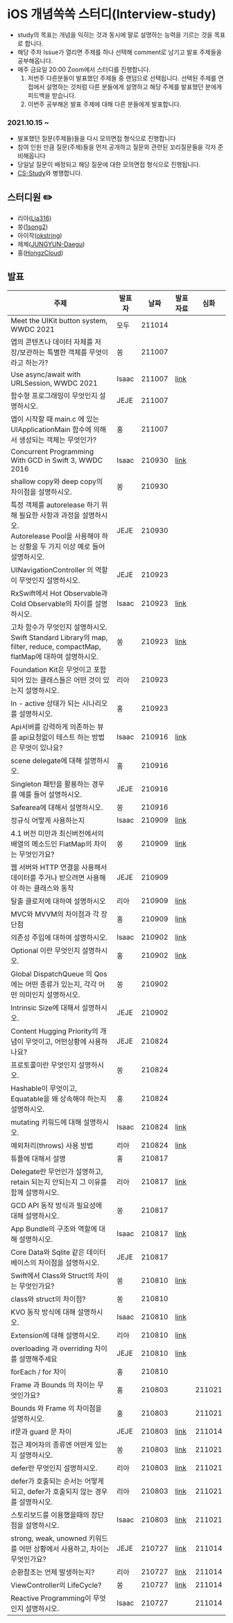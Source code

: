 # iOS 개념쏙쏙 스터디(Interview-study)

- study의 목표는 개념을 익히는 것과 동시에 말로 설명하는 능력을 기르는 것을 목표로 합니다.
- 해당 주차 Issue가 열리면 주제를 하나 선택해 comment로 남기고 발표 주제들을 공부해옵니다.
- 매주 금요일 20:00 Zoom에서 스터디를 진행합니다.
    1. 저번주 다른분들이 발표했던 주제들 중 랜덤으로 선택됩니다. 선택된 주제를 면접에서 설명하는 것처럼 다른 분들에게 설명하고 해당 주제를 발표했던 분에게 피드백을 받습니다. 
    2. 이번주 공부해온 발표 주제에 대해 다른 분들에게 발표합니다.



### 2021.10.15 ~

- 발표했던 질문(주제들)들을 다시 모의면접 형식으로 진행합니다
- 참여 인원 만큼 질문(주제)들을 먼저 공개하고 질문와 관련된 꼬리질문들을 각자 준비해옵니다
- 당일날 질문이 배정되고 해당 질문에 대한 모의면접 형식으로 진행됩니다.
- [CS-Study](https://github.com/iOS-study-delicato/CS-Study)와 병행합니다.



## 스터디원 ✏️ 

- 리아([Lia316](https://github.com/Lia316))
- 쏭([1song2](https://github.com/1song2))
- 아이작([okstring](https://github.com/okstring))
- 제제([JUNGYUN-Daegu](https://github.com/JUNGYUN-Daegu))
- 홍([HongzCloud](https://github.com/HongzCloud))



## 발표
|주제|발표자|날짜|발표 자료|심화|
| ------------------------------------------------------------ | ----- | ----------- | ------------------------------------------------------------ |-----|
|Meet the UIKit button system, WWDC 2021|모두|211014|||
|앱의 콘텐츠나 데이터 자체를 저장/보관하는 특별한 객체를 무엇이라고 하는가?|쏭|211007|||
|Use async/await with URLSession, WWDC 2021|Isaac|211007|[link](https://velog.io/@okstring/번역-Use-async-await-with-URLSession-WWDC-2021)||
|함수형 프로그래밍이 무엇인지 설명하시오.|JEJE|211007|||
|앱이 시작할 때 main.c 에 있는 UIApplicationMain 함수에 의해서 생성되는 객체는 무엇인가?|홍|211007|||
|Concurrent Programming With GCD in Swift 3, WWDC 2016|Isaac|210930|[link](https://velog.io/@okstring/번역-Concurrent-Programming-With-GCD-in-Swift-3)||
|shallow copy와 deep copy의 차이점을 설명하시오.|쏭|210930|||
|특정 객체를 autorelease 하기 위해 필요한 사항과 과정을 설명하시오.<br>Autorelease Pool을 사용해야 하는 상황을 두 가지 이상 예로 들어 설명하시오.|JEJE|210930|||
|UINavigationController 의 역할이 무엇인지 설명하시오.|JEJE|210923|||
|RxSwift에서 Hot Observable과 Cold Observable의 차이를 설명하시오.|Isaac|210923|[link](https://velog.io/@okstring/Hot-vs-Cold-Observable-간략하게-이해하기)||
|고차 함수가 무엇인지 설명하시오. <br>Swift Standard Library의 map, filter, reduce, compactMap, flatMap에 대하여 설명하시오.|쏭|210923|[link](https://github.com/1song2/interview-cheat-sheet/blob/main/higher-order-function.md)||
|Foundation Kit은 무엇이고 포함되어 있는 클래스들은 어떤 것이 있는지 설명하시오.|리아|210923|||
|In - active 상태가 되는 시나리오를 설명하시오.|홍|210923|||
|Api서버를 강력하게 의존하는 뷰를 api요청없이 테스트 하는 방법은 무엇이 있나요?|Isaac|210916|[link](https://github.com/okstring/RxSidedish#network-없이-network-request-test)||
|scene delegate에 대해 설명하시오.|홍|210916|||
|Singleton 패턴을 활용하는 경우를 예를 들어 설명하시오.|JEJE|210916|||
|Safearea에 대해서 설명하시오.|쏭|210916|||
|정규식 어떻게 사용하는지|Isaac|210909|[link](https://gist.github.com/okstring/cd258187073c515252ebebbad7d248b0)||
|4.1 버전 미만과 최신버전에서의 배열의 메소드인 FlatMap의 차이는 무엇인가요?|쏭|210909|[link](https://github.com/1song2/interview-cheat-sheet/blob/main/flatmap-and-compactmap.md)||
|웹 서버와 HTTP 연결을 사용해서 데이터를 주거나 받으려면 사용해야 하는 클래스와 동작|JEJE|210909|||
|탈출 클로저에 대하여 설명하시오|리아|210909|[link](https://github.com/zzisun/SwiftStudy/tree/master/Study/Escaping%20Closure/Lia)||
|MVC와 MVVM의 차이점과 각 장단점|홍|210909|[link](https://hongz-developer.tistory.com/132)||
|의존성 주입에 대하여 설명하시오.|Isaac|210902|[link](https://gist.github.com/okstring/8834792ce488823450ccc1d4e2b081c5)||
|Optional 이란 무엇인지 설명하시오.|홍|210902|[link](https://hongz-developer.tistory.com/129)||
|Global DispatchQueue 의 Qos 에는 어떤 종류가 있는지, 각각 어떤 의미인지 설명하시오.|쏭|210902|||
|Intrinsic Size에 대해서 설명하시오.|JEJE|210902|||
| Content Hugging Priority의 개념이 무엇이고, 어떤상황에 사용하나요? | JEJE  | 210824 |                                                              ||
| 프로토콜이란 무엇인지 설명하시오.                            | 쏭    | 210824 |                                                              ||
| Hashable이 무엇이고, Equatable을 왜 상속해야 하는지 설명하시오. | 홍    | 210824 |                                                              ||
| mutating 키워드에 대해 설명하시오.                           | Isaac | 210824 | [link](https://gist.github.com/okstring/62a74299e32b7102c250c87b3c8a6ec2) ||
| 예외처리(throws) 사용 방법                                   | 리아  | 210824 | [link](https://github.com/zzisun/SwiftStudy/blob/master/Study/ErrorHandling/Lia/003.%20Error%20Handling.md) ||
| 튜플에 대해서 설명                                           | 홍    | 210817 |                                                              ||
| Delegate란 무언인가 설명하고, retain 되는지 안되는지 그 이유를 함께 설명하시오. | 리아  | 210817 | [link](https://github.com/zzisun/SwiftStudy/blob/master/Study/Delegate/Lia/006.Delegate.md)  ||
| GCD API 동작 방식과 필요성에 대해 설명하시오.                | 쏭    | 210817 |                                                              ||
| App Bundle의 구조와 역할에 대해 설명하시오.                  | Isaac | 210817 | [link](https://gist.github.com/okstring/1b3588cdba8a416df56939c25d366967) ||
| Core Data와 Sqlite 같은 데이터 베이스의 차이점을 설명하시오. | JEJE  | 210817 |  ||
| Swift에서 Class와 Struct의 차이는 무엇인가요?                | 쏭    | 210810 | [link](https://github.com/1song2/interview-cheat-sheet/blob/main/structures-and-classes.md) ||
| class와 struct의 차이점?                                     | 쏭    | 210810 |  ||
| KVO 동작 방식에 대해 설명하시오.                             | Isaac | 210810 | [link](https://gist.github.com/okstring/e2fab9d2a2a82e529888728c040ccd5e) ||
| Extension에 대해 설명하시오.                                 | 리아  | 210810 | [link](https://github.com/zzisun/SwiftStudy/blob/master/Study/ProtocolExtension/Lia/001.%20Protocol%2BExtension.md)                                                             ||
| overloading 과 overriding 차이를 설명해주세요                | JEJE  | 210810 | [link](https://various-elm-582.notion.site/Overriding-vs-overloading-d77212f9006f48e9a31ed497902aed9a) ||
| forEach / for 차이                                           | 홍    | 210810 |                                                              ||
| Frame 과 Bounds 의 차이는 무엇인가요?                        | 홍    | 210803 |                                                              |211021|
| Bounds 와 Frame 의 차이점을 설명하시오.                      | 홍    | 210803 |                                                              |211021|
| if문과 guard 문 차이                                         | JEJE  | 210803 | [link](https://various-elm-582.notion.site/Guard-If-f2126e15878540abb4f64eed8dec84e3) |211014|
| 접근 제어자의 종류엔 어떤게 있는지 설명하시오.               | 쏭    | 210803 | [link](https://github.com/1song2/interview-cheat-sheet/blob/main/access-control.md) |211021|
| defer란 무엇인지 설명하시오.                                 | 리아  | 210803 |  [link](https://github.com/zzisun/SwiftStudy/blob/master/Study/ErrorHandling/Lia/003.%20Error%20Handling.md)                                                            |211021|
| defer가 호출되는 순서는 어떻게 되고, defer가 호출되지 않는 경우를 설명하시오. | 리아  | 210803 | [link](https://github.com/zzisun/SwiftStudy/blob/master/Study/ErrorHandling/Lia/003.%20Error%20Handling.md) |211021|
| 스토리보드를 이용했을때의 장단점을 설명하시오.               | Isaac | 210803 | [link](https://gist.github.com/okstring/ebe8ab80b6fcdf871777842130b644ad) |211021|
| strong, weak, unowned 키워드를 어떤 상황에서 사용하고, 차이는 무엇인가요? | JEJE  | 210727 | [link](https://www.notion.so/Strong-Weak-Unowned-6c5f55cc91a64816bbaa94f94bc28a19) |211014|
| 순환참조는 언제 발생하는지?                                  | 리아  | 210727 | [link](https://github.com/zzisun/SwiftStudy/blob/master/Study/CaptureList/Lia/002.%20Automatic%20Reference%20Counting.md) |211014|
| ViewController의 LifeCycle?                                  | 쏭    | 210727 | [link](https://github.com/1song2/interview-cheat-sheet/blob/main/view-controller-life-cycle.md) |211014|
| Reactive Programming이 무엇인지 설명하시오.                  | Isaac | 210727 |                                                              |211014|


